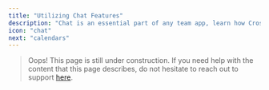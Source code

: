 ```yaml
---
title: "Utilizing Chat Features"
description: "Chat is an essential part of any team app, learn how Crosscheck's chat features work."
icon: "chat"
next: "calendars"
---
```


> Oops! This page is still under construction. If you need help with the content that this page describes, do not hesitate to reach out to support [here](/support).